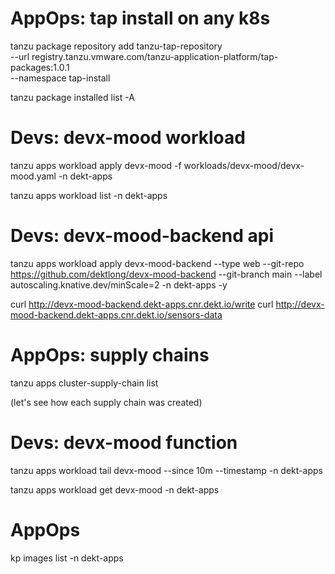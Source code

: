 
# AppOps: tap install on any k8s

tanzu package repository add tanzu-tap-repository \
  --url registry.tanzu.vmware.com/tanzu-application-platform/tap-packages:1.0.1 \
  --namespace tap-install

tanzu package installed list -A


# Devs: devx-mood workload
tanzu apps workload apply devx-mood -f workloads/devx-mood/devx-mood.yaml -n dekt-apps

tanzu apps workload list -n dekt-apps

# Devs: devx-mood-backend api

tanzu apps workload apply devx-mood-backend --type web --git-repo https://github.com/dektlong/devx-mood-backend --git-branch main --label autoscaling.knative.dev/minScale=2 -n dekt-apps -y

curl http://devx-mood-backend.dekt-apps.cnr.dekt.io/write 
curl http://devx-mood-backend.dekt-apps.cnr.dekt.io/sensors-data

# AppOps: supply chains

tanzu apps cluster-supply-chain list

(let's see how each supply chain was created)

# Devs: devx-mood function
tanzu apps workload tail devx-mood --since 10m --timestamp  -n dekt-apps

tanzu apps workload get devx-mood -n dekt-apps

# AppOps
kp images list -n dekt-apps
